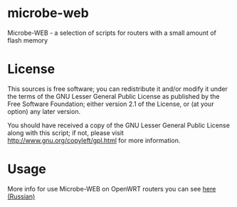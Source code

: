 microbe-web
===========

Microbe-WEB - a selection of scripts for routers with a small amount of flash memory


License
=======

This sources is free software; you can redistribute it and/or modify it under the terms of
the GNU Lesser General Public License as published by the Free Software Foundation;
either version 2.1 of the License, or (at your option) any later version.

You should have received a copy of the GNU Lesser General Public License along with this
script; if not, please visit http://www.gnu.org/copyleft/gpl.html for more information.


Usage
=====

More info for use Microbe-WEB on OpenWRT routers you can see [here (Russian)](http://zftlab.org)

